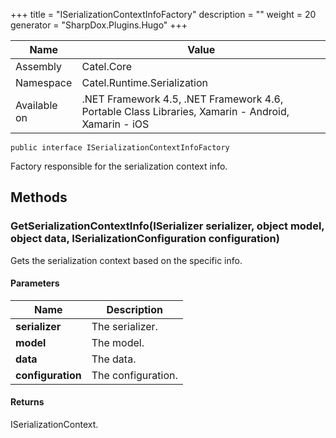 

+++
title = "ISerializationContextInfoFactory" 
description = ""
weight = 20
generator = "SharpDox.Plugins.Hugo"
+++

Name|Value
---|---
Assembly|Catel.Core
Namespace|Catel.Runtime.Serialization
Available on|.NET Framework 4.5, .NET Framework 4.6, Portable Class Libraries, Xamarin - Android, Xamarin - iOS

```
public interface ISerializationContextInfoFactory
```

Factory responsible for the serialization context info.

## Methods

### GetSerializationContextInfo(ISerializer serializer, object model, object data, ISerializationConfiguration configuration)

Gets the serialization context based on the specific info.

#### Parameters

Name|Description
---|---
**serializer**|The serializer.
**model**|The model.
**data**|The data.
**configuration**|The configuration.

#### Returns

ISerializationContext.

